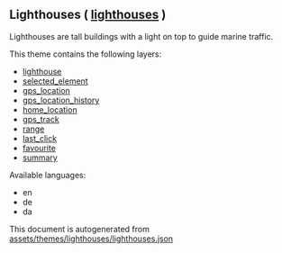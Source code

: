 [//]: # (WARNING: this file is automatically generated. Please find the sources at the bottom and edit those sources)



 Lighthouses ( [lighthouses](https://mapcomplete.org/lighthouses) ) 
--------------------------------------------------------------------



Lighthouses are tall buildings with a light on top to guide marine traffic.

This theme contains the following layers:



  - [lighthouse](../Layers/lighthouse.md)
  - [selected_element](../Layers/selected_element.md)
  - [gps_location](../Layers/gps_location.md)
  - [gps_location_history](../Layers/gps_location_history.md)
  - [home_location](../Layers/home_location.md)
  - [gps_track](../Layers/gps_track.md)
  - [range](../Layers/range.md)
  - [last_click](../Layers/last_click.md)
  - [favourite](../Layers/favourite.md)
  - [summary](../Layers/summary.md)


Available languages:



  - en
  - de
  - da
 

This document is autogenerated from [assets/themes/lighthouses/lighthouses.json](https://github.com/pietervdvn/MapComplete/blob/develop/assets/themes/lighthouses/lighthouses.json)
